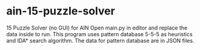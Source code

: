 # ain-15-puzzle-solver
15 Puzzle Solver (no GUI) for AIN
Open main.py in editor and replace the data inside to run.
This program uses pattern database 5-5-5 as heuristics and IDA* search algorithm.
The data for pattern database are in JSON files.
